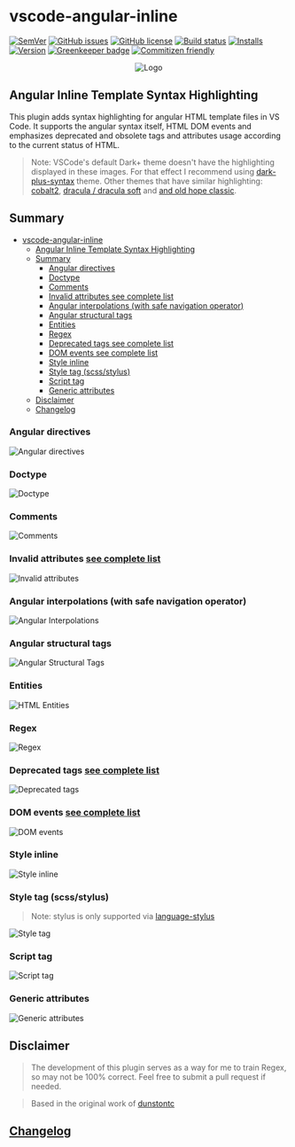 # vscode-angular-inline

[![SemVer](https://img.shields.io/github/tag/ghaschel/vscode-angular-inline.svg)](https://img.shields.io/github/tag/ghaschel/vscode-angular-inline.svg)
[![GitHub issues](https://img.shields.io/github/issues/ghaschel/vscode-angular-inline.svg)](https://github.com/ghaschel/vscode-angular-inline/issues)
[![GitHub license](https://img.shields.io/badge/license-MIT-blue.svg)](https://github.com/ghaschel/vscode-angular-inline/blob/master/LICENSE)
[![Build status](https://travis-ci.org/ghaschel/vscode-angular-inline.svg?branch=master)](https://travis-ci.org/ghaschel/vscode-angular-inline.svg?branch=master)
[![Installs](https://vsmarketplacebadge.apphb.com/installs-short/ghaschel.vscode-angular-inline.svg?style=flat&color=blue)](https://marketplace.visualstudio.com/items?itemName=ghaschel.vscode-angular-inline)
[![Version](https://vsmarketplacebadge.apphb.com/version-short/ghaschel.vscode-angular-inline.svg?style=flat&color=blue)](https://marketplace.visualstudio.com/items?itemName=ghaschel.vscode-angular-inline) [![Greenkeeper badge](https://badges.greenkeeper.io/ghaschel/vscode-angular-inline.svg)](https://greenkeeper.io/)
[![Commitizen friendly](https://img.shields.io/badge/commitizen-friendly-brightgreen.svg)](http://commitizen.github.io/cz-cli/)

<div align="center">
    <img src="https://raw.githubusercontent.com/ghaschel/vscode-angular-inline/master/assets/angular-inline.png" title="vscode-angular-inline" alt="Logo" />
</div>

## Angular Inline Template Syntax Highlighting

This plugin adds syntax highlighting for angular HTML template files in VS Code. It supports the angular syntax itself, HTML DOM events and emphasizes deprecated and obsolete tags and attributes usage according to the current status of HTML.

> Note: VSCode's default Dark+ theme doesn't have the highlighting displayed in these images. For that effect I recommend using [dark-plus-syntax](https://marketplace.visualstudio.com/items?itemName=dunstontc.dark-plus-syntax) theme.
> Other themes that have similar highlighting: [cobalt2](https://marketplace.visualstudio.com/items?itemName=wesbos.theme-cobalt2), [dracula / dracula soft](https://marketplace.visualstudio.com/items?itemName=dracula-theme.theme-dracula) and [and old hope classic](https://marketplace.visualstudio.com/items?itemName=dustinsanders.an-old-hope-theme-vscode).

## Summary

- [vscode-angular-inline](#vscode-angular-inline)
  - [Angular Inline Template Syntax Highlighting](#angular-inline-template-syntax-highlighting)
  - [Summary](#summary)
    - [Angular directives](#angular-directives)
    - [Doctype](#doctype)
    - [Comments](#comments)
    - [Invalid attributes see complete list](#invalid-attributes-see-complete-list)
    - [Angular interpolations (with safe navigation operator)](#angular-interpolations-with-safe-navigation-operator)
    - [Angular structural tags](#angular-structural-tags)
    - [Entities](#entities)
    - [Regex](#regex)
    - [Deprecated tags see complete list](#deprecated-tags-see-complete-list)
    - [DOM events see complete list](#dom-events-see-complete-list)
    - [Style inline](#style-inline)
    - [Style tag (scss/stylus)](#style-tag-scssstylus)
    - [Script tag](#script-tag)
    - [Generic attributes](#generic-attributes)
  - [Disclaimer](#disclaimer)
  - [Changelog](#changelog)

### Angular directives

<span name="angular-directives"></span>

<img src="https://raw.githubusercontent.com/ghaschel/vscode-angular-inline/master/assets/angular-directives.gif" title="Angular directives" alt="Angular directives" />

### Doctype

<span name="doctype"></span>

<img src="https://raw.githubusercontent.com/ghaschel/vscode-angular-inline/master/assets/doctype.png" title="vscode-angular-inline" alt="Doctype" />

### Comments

<span name="comments"></span>

<img src="https://raw.githubusercontent.com/ghaschel/vscode-angular-inline/master/assets/comments.png" title="vscode-angular-inline" alt="Comments" />

### Invalid attributes [see complete list](DEPRECATED-ATTRIBUTES.md)

<span name="invalid-attributes"></span>

<img src="https://raw.githubusercontent.com/ghaschel/vscode-angular-inline/master/assets/invalid-attributes.png" title="Invalid attributes" alt="Invalid attributes" />

### Angular interpolations (with safe navigation operator)

<span name="angular-interpolations"></span>

<img src="https://raw.githubusercontent.com/ghaschel/vscode-angular-inline/master/assets/angular-interpolations.png" title="Angular Interpolations" alt="Angular Interpolations" />

### Angular structural tags

<span name="angular-structural-tags"></span>

<img src="https://raw.githubusercontent.com/ghaschel/vscode-angular-inline/master/assets/angular-structural-tags.png" title="Angular Structural Tags" alt="Angular Structural Tags" />

### Entities

<span name="html-entities"></span>

<img src="https://raw.githubusercontent.com/ghaschel/vscode-angular-inline/master/assets/html-entities.png" title="HTML Entities" alt="HTML Entities" />

### Regex

<span name="regex"></span>

<img src="https://raw.githubusercontent.com/ghaschel/vscode-angular-inline/master/assets/regex.png" title="vscode-angular-inline" alt="Regex" />

### Deprecated tags [see complete list](DEPRECATED-TAGS.md)

<span name="deprecated-tags"></span>

<img src="https://raw.githubusercontent.com/ghaschel/vscode-angular-inline/master/assets/deprecated-tags.png" title="Deprecated tags" alt="Deprecated tags" />

### DOM events [see complete list](DOM-EVENTS.md)

<span name="dom-events"></span>

<img src="https://raw.githubusercontent.com/ghaschel/vscode-angular-inline/master/assets/dom-events.png" title="DOM events" alt="DOM events" />

### Style inline

<span name="style-inline"></span>

<img src="https://raw.githubusercontent.com/ghaschel/vscode-angular-inline/master/assets/style-inline.png" title="Style inline" alt="Style inline" />

### Style tag (scss/stylus)

<span name="style-tag"></span>

> Note: stylus is only supported via [language-stylus](https://marketplace.visualstudio.com/items?itemName=sysoev.language-stylus)

<img src="https://raw.githubusercontent.com/ghaschel/vscode-angular-inline/master/assets/style-tag.png" title="Style tag" alt="Style tag" />

### Script tag

<span name="script-tags"></span>

<img src="https://raw.githubusercontent.com/ghaschel/vscode-angular-inline/master/assets/script-tag.png" title="Script tags" alt="Script tag" />

### Generic attributes

<span name="generic-attributes"></span>

<img src="https://raw.githubusercontent.com/ghaschel/vscode-angular-inline/master/assets/generic-attributes.png" title="Generic attributes" alt="Generic attributes" />

## Disclaimer

> The development of this plugin serves as a way for me to train Regex, so may not be 100% correct. Feel free to submit a pull request if needed.

> Based in the original work of [dunstontc](https://github.com/dunstontc/vscode-angular-syntax)

## [Changelog](CHANGELOG.md)
